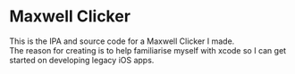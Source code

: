 # Maxwell Clicker
This is the IPA and source code for a Maxwell Clicker I made.   
The reason for creating is to help familiarise myself with xcode so I can get started on developing legacy iOS apps.  
